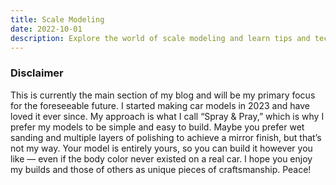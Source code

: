 ```yaml
---
title: Scale Modeling
date: 2022-10-01
description: Explore the world of scale modeling and learn tips and techniques for creating detailed miniature replicas.
---
```


### Disclaimer
This is currently the main section of my blog and will be my primary focus for the foreseeable future. I started making car models in 2023 and have loved it ever since. My approach is what I call “Spray & Pray,” which is why I prefer my models to be simple and easy to build. Maybe you prefer wet sanding and multiple layers of polishing to achieve a mirror finish, but that’s not my way. Your model is entirely yours, so you can build it however you like — even if the body color never existed on a real car. I hope you enjoy my builds and those of others as unique pieces of craftsmanship. Peace!